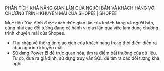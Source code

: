 PHÂN TÍCH KHẢ NĂNG GIAN LẬN CỦA NGƯỜI BÁN VÀ KHÁCH HÀNG VỚI CHƯƠNG TRÌNH KHUYẾN MÃI CỦA SHOPEE | SHOPEE

Mục tiêu: Xác định được cách thức gian lận của khách hàng và người bán, cũng như các đối tượng đang có hành vi gian lận qua việc lạm dụng chương trình khuyến mãi của Shopee. 

- Thu nhập về thông tin giao dịch của khách hàng trong thời điểm diễn ra chương trình khuyến mãi. 
- Sử dụng Power BI để trực quan hóa, tìm ra điểm bất thường của dữ liệu. Từ đó, đưa ra giả định, sử dụng truy vấn SQL để tìm ra các đối tượng khả nghi. 
